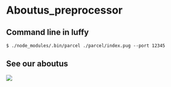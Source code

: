 # Aboutus_preprocessor
## Command line in luffy
  ```
  $ ./node_modules/.bin/parcel ./parcel/index.pug --port 12345
  ```
  
## See our aboutus
![](http://luffy.ee.ncku.edu.tw:17269/)